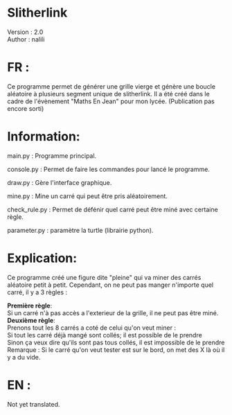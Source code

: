 # Slitherlink
Version : 2.0 \
Author : nalili

# FR : 

Ce programme permet de générer une grille vierge et génère une boucle aléatoire à plusieurs segment unique de slitherlink.
Il a été créé dans le cadre de l'évènement "Maths En Jean" pour mon lycée. (Publication pas encore sorti) 

  # Information:

main.py : Programme principal.

console.py : Permet de faire les commandes pour lancé le programme. 

draw.py : Gère l'interface graphique.

mine.py : Mine un carré qui peut être pris aléatoirement. 

check_rule.py : Permet de défénir quel carré peut être miné avec certaine règle. 

parameter.py : paramètre  la turtle (librairie python). 

  # Explication: 

Ce programme créé une figure dite "pleine" qui va miner des carrés aléatoire petit à petit. 
Cependant, on ne peut pas manger n'importe quel carré, il y a 3 règles : 

**Première règle**: \
Si un carré n'à pas accès a l'exterieur de la grille, il ne peut pas être miné.\
**Deuxième règle**: \
Prenons tout les 8 carrés a coté de celui qu'on veut miner : \
Si tout les carré déjà mangé sont collés; il est possible de le prendre\
Sinon ça veux dire qu'ils sont pas tous collés, il est impossible de le prendre \
Remarque : Si le carré qu'on veut tester est sur le bord, on met des X là où il y a du vide.


# EN : 
Not yet translated.

